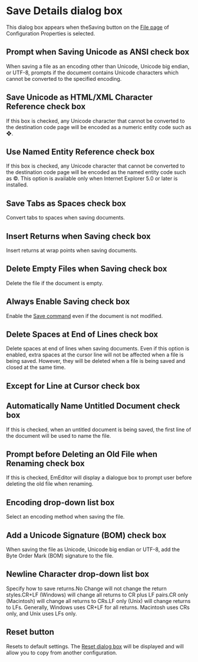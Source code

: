 # Save Details dialog box

This dialog box appears when theSaving button
on the [File page](../index) of Configuration Properties is selected.

## Prompt when Saving Unicode as ANSI check box

When saving a file as an encoding other than Unicode, Unicode big endian, or
UTF-8, prompts if the document contains Unicode characters which cannot be
converted to the specified encoding.

## Save Unicode as HTML/XML Character Reference check box

If this box is checked, any Unicode character that cannot be converted to the
destination code page will be encoded as a numeric entity code such as &#10070;.

## Use Named Entity Reference check box

If this box is checked, any Unicode character that cannot be converted to the
destination code page will be encoded as the named entity code such as &copy;.
This option is available only when Internet Explorer 5.0 or later is installed.

## Save Tabs as Spaces check box

Convert tabs to spaces when saving documents.

## Insert Returns when Saving check box

Insert returns at wrap points when saving documents.

## Delete Empty Files when Saving check box

Delete the file if the document is empty.

## Always Enable Saving check box

Enable the [Save command](../../../../cmd/file/file_save) even
if the document is not modified.

## Delete Spaces at End of Lines check box

Delete spaces at end of lines when saving documents. Even if this option is enabled, extra spaces at the cursor line will not be affected when a file is being saved. However, they will be deleted when a file is being saved and closed at the same time.

## Except for Line at Cursor check box

## Automatically Name Untitled Document check box

If this is checked, when an untitled document is being saved, the first line of the document will be used to name the file.

## Prompt before Deleting an Old File when Renaming check box

If this is checked, EmEditor will display a dialogue box to prompt user before deleting the old file when renaming.

## Encoding drop-down list box

Select an encoding method when saving the file.

## Add a Unicode Signature (BOM) check box

When saving the file as Unicode, Unicode big endian or UTF-8, add the Byte
Order Mark (BOM) signature to the file.

## Newline Character drop-down list box

Specify how to save returns.No Change will not change the return
styles.CR+LF (Windows) will change all returns to CR plus LF pairs.CR only (Macintosh) will change all returns to CRs.LF only (Unix)
will change returns to LFs. Generally, Windows uses CR+LF for all returns.
Macintosh uses CRs only, and Unix uses LFs only.

## Reset button

Resets to default settings. The
[Reset dialog box](../../reset/index) will be displayed
and will allow you to copy from another configuration.

